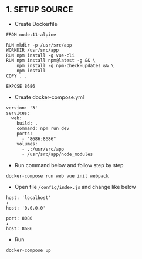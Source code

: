 ## 1. SETUP SOURCE
- Create Dockerfile
```
FROM node:11-alpine

RUN mkdir -p /usr/src/app
WORKDIR /usr/src/app
RUN npm install -g vue-cli
RUN npm install npm@latest -g && \
    npm install -g npm-check-updates && \
    npm install
COPY . .

EXPOSE 8686
```
- Create docker-compose.yml
```
version: '3'
services:
  web:
    build: .
    command: npm run dev
    ports:
      - "8686:8686"
    volumes:
      - .:/usr/src/app
      - /usr/src/app/node_modules
```
- Run command below and follow step by step
```
docker-compose run web vue init webpack
```

- Open file `/config/index.js` and change like below
```
host: 'localhost'
↓
host: '0.0.0.0'
```
```
port: 8080
↓
host: 8686
```
- Run
```
docker-compose up
```
